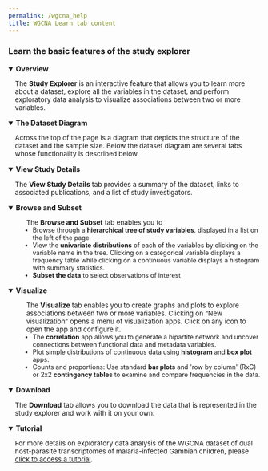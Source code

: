 ```yaml
---
permalink: /wgcna_help
title: WGCNA Learn tab content
---
```

<style>
  div.static-content details {
    margin: 1em 0;
  }
  div.static-content details p, div.static-content details ul, div.static-content details ul li {
    margin-left: 1em;
    font-size: 95%;
  }
</style>

<div class="static-content">
  <div class="wgcna-help">
    <h3>Learn the basic features of the study explorer</h3>
    <details open>
      <summary><b>Overview</b></summary>
      <p>The <b>Study Explorer</b> is an interactive feature that allows you to learn more about a dataset, explore all the variables in the dataset, and perform exploratory data analysis to visualize associations between two or more variables.</p>
    </details>
    <details open>
      <summary><b>The Dataset Diagram</b></summary>
      <p>Across the top of the page is a diagram that depicts the structure of the dataset and the sample size. Below the dataset diagram are several tabs whose functionality is described below. </p>
    </details>
    <details open>
      <summary><b>View Study Details</b></summary>
      <p>The <b>View Study Details</b> tab provides a summary of the dataset, links to associated publications, and a list of study investigators.</p>
    </details>
    <details open>
      <summary><b>Browse and Subset</b></summary>
      <p><ul>The <b>Browse and Subset</b> tab enables you to
        <li>Browse through a <b>hierarchical tree of study variables</b>, displayed in a list on the left of the page</li>
        <li>View the <b>univariate distributions</b> of each of the variables by clicking on the variable name in the tree. Clicking on a categorical variable displays a frequency table while clicking on a continuous variable displays a histogram with summary statistics.</li>
        <li><b>Subset the data</b> to select observations of interest</li>
      </ul></p>
    </details>
   <details open>
      <summary><b>Visualize</b></summary>
      <p><ul>The <b>Visualize</b> tab enables you to create graphs and plots to explore associations between two or more variables. Clicking on “New visualization” opens a menu of visualization apps. Click on any icon to open the app and configure it.
        <li>The <b>correlation</b> app allows you to generate a bipartite network and uncover connections between functional data and metadata variables.</li>
        <li>Plot simple distributions of continuous data using <b>histogram</b> and <b>box plot</b> apps.</li>
        <li>Counts and proportions: Use standard <b>bar plots</b> and 'row by column' (RxC) or 2x2 <b>contingency tables</b> to examine and compare frequencies in the data.</li>
      </ul></p>
    </details>
    <details open>
      <summary><b>Download</b></summary>
      <p>The <b>Download</b> tab allows you to download the data that is represented in the study explorer and work with it on your own. </p>
    </details>
   <details open>
      <summary><b>Tutorial</b></summary>
      <p>For more details on exploratory data analysis of the WGCNA dataset of dual host-parasite transcriptomes of malaria-infected Gambian children, please <a target="_blank" href="{{'/documents/Study_Explorer_WGCNA_dualTxGambian.pdf' | absolute_url}}">click to access a tutorial</a>.</p>
    </details>
  </div>
</div>
